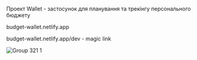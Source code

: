 
Проект Wallet - застосунок для планування та трекінгу персонального бюджету

budget-wallet.netlify.app

budget-wallet.netlify.app/dev - magic link

![Group 321 1](https://user-images.githubusercontent.com/37982184/155011151-45d11234-d4ca-4065-a51e-660f14187d2e.png)
